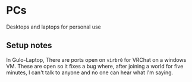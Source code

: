 # PCs

Desktops and laptops for personal use

## Setup notes

In Gulo-Laptop, There are ports open on `virbr0` for VRChat on a windows VM. These are open so it fixes a bug where, after joining a world for five minutes, I can't talk to anyone and no one can hear what I'm saying. 